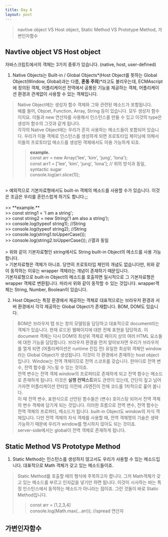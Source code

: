```yaml
---
title: Day 6
layout: post
---
```

> navtive object VS Host object, Static Method VS Prototype Method, 가변인자함수


## Navtive object VS Host object

자바스크립트에서의 객체는 3가지 종류가 있습니다. (native, host, user-defined)

1. Native Objects는 Built-in / Global Objects*(Host Object를 뜻하는 Global Object(Window, Global)과는 다름, **혼동 주의**)*라고도 불리우는데, ECMAscript에 정의된 객체, 어플리케이션 전역에서 공통된 기능을 제공하는 객체, 어플리케이션 환경과 관계없이 사용할 수 있는 객체입니다.
> Native Object에는 생성자 함수 객체와 그와 관련된 메소드가 포함됩니다.<br>
> 예를 들어, Objcet, Function, Array, String 등이 있습니다. 모두 생성자 함수이지요. 이들과 new 연산자를 사용해서 인스턴스를 만들 수 있고 이것의 type은 생성자 함수의 그것과 같게 됩니다.<br>
> 각각의 Native Object에는 우리가 흔히 사용하는 메소드들이 포함되어 있습니다. 우리가 이들 객체로 인스턴스를 생성하게 되면 프로토타입 체이닝에 의해서 이들의 프로토타입 메소드를 생성된 객체에서도 이용 가능하게 되죠.<br>
>> **example.**<br>
>> const arr = new Array('lee', 'kim', 'jung', 'lona');<br>
>> const arr1 = ['lee', 'kim', 'jung', 'lona'];   // 위의 방식과 동일, syntactic sugar<br>
>> console.log(arr.slice(1));<br>
<br>
> 예외적으로 기본자료형에서도 built-in 객체의 메소드를 사용할 수가 있습니다. 이것은 조금은 우리를 혼란스럽게 하기도 합니다.;;<br>
<br>
>> **example.**<br>
>> const string1 = 'I am a string';<br>
>> const string2 = new String('I am also a string');<br>
>> console.log(typeof string1);    //String<br>
>> console.log(typeof string2);    //String<br>
>> console.log(string1.toUpperCase());<br>
>> console.log(string2.toUpperCase());     //결과 동일<br>
<br>
  > 위와 같이 기본자료형인 string에서도 String built-in Object의 메소드를 사용 가능합니다. <br>
  > 기본자료형은 객체가 아니죠. 당연히 프로토타입 체인의 개념도 없습니다만, 위와 같이 동작하는 이유는 wrapper 객체라는 개념이 존재하기 때문입니다. <br>
기본자료형으로 built-in Object의 메소드를 호출하면 일시적으로 그 기본자료형은 wrapper 객체로 변환됩니다. 따라서 위와 같이 동작할 수 있는 것입니다.
wrapper객체는 String, Number, Boolean이 있습니다.

2. Host Object는 특정 환경에서 제공하는 객체로 대표적으로는 브라우저 환경과 서버 환경에서 각각 제공하는 Global Object가 존재합니다. BOM, DOM도 있습니다.
> BOM은 브라우저 탭 또는 창의 모델링을 담당하고 대표적으로 document라는 객체가 있습니다. 현재 로드된 웹페이지에 대한 전체 표현을 담당하죠. 이 document 객체는 다시 DOM의 최상위 객체로 페이지 상의 여러 HTML 요소들에 대한 기능을 담당합니다.
> 브라우저 환경을 먼저 알아보자면 우리가 브라우저를 열게 되면 (어플리케이션은 runtime 진입 전) 유일한 최상위 객체인 window 라는 Global Object가 생성됩니다. 이것이 각 환경에서 존재하는 host object입니다.
> Window는 전역 객체이므로 전역 스코프를 갖습니다. 한마디로 전역 변수, 전역 함수를 거느릴 수 있는 것이죠.<br>
> 전역 변수는 전역 객체 window의 프로퍼티로 존재하게 되고 전역 함수는 메소드로 존재하게 됩니다. 이것은 **실행 컨텍스트**와도 관련이 있는데, 간단히 짚고 넘어가자면 어플리케이션 런타임 이전에 JS엔진이 전체 코드를 1차적으로 훑어 봅니다.<br> 이 때 전역 변수, 표현식으로 선언된 함수들은 (변수) 호이스팅 되어서 전역 객체의 변수 객체에 담기게 되는 것입니다. 이러한 흐름으로 전역 변수, 전역 함수는 전역 객체의 프로퍼티, 메소드가 됩니다.
> built-in Object도 window의 자식 객체입니다. 다만 전역 객체의 자식 객체를 사용할 때, 전역 객체명의 기술은 생략 가능하기 때문에 우리가 window를 명시하지 않아도 되는 것이죠.<br>
> server-side에서는 global이 전역 객체로 존재하게 됩니다.

## Static Method VS Prototype Method

1. Static Method는 인스턴스를 생성하지 않고서도 우리가 사용할 수 있는 메소드입니다. 대표적으로 Math 객체가 갖고 있는 메소드들이죠.
> Static Method를 호출할 때의 형식에 주목하고자 합니다. 그저 Math객체가 갖고 있는 메소드를 부르고 인자값을 넣기만 하면 됩니다. 이것이 시사하는 바는 특정 인스턴스에서 동작하는 메소드가 아니라는 점이죠. 그런 것들이 바로 Static Method입니다.<br>
>>const arr = [1,2,3,4]<br>
>>console.log(Math.max(...arr));    //spread 연산자



## 가변인자함수
